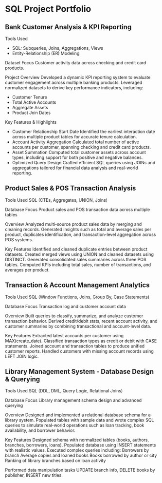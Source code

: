 # SQL Project Portfolio

## Bank Customer Analysis & KPI Reporting

Tools Used
- SQL: Subqueries, Joins, Aggregations, Views
- Entity-Relationship (ER) Modeling

Dataset Focus
Customer activity data across checking and credit card products.

Project Overview
Developed a dynamic KPI reporting system to evaluate customer engagement across multiple banking products. Leveraged normalized datasets to derive key performance indicators, including:
- Customer Tenure
- Total Active Accounts
- Aggregate Assets
- Product Join Dates

Key Features & Highlights
- Customer Relationship Start Date
Identified the earliest interaction date across multiple product tables for accurate tenure calculation.
- Account Activity Aggregation
Calculated total number of active accounts per customer, spanning checking and credit card products.
- Asset Summation
Computed total customer assets across account types, including support for both positive and negative balances.
- Optimized Query Design
Crafted efficient SQL queries using JOINs and aggregations tailored for financial data analysis and real-world reporting.


## Product Sales & POS Transaction Analysis

Tools Used
SQL (CTEs, Aggregates, UNION, Joins)

Database Focus
Product sales and POS transaction data across multiple tables

Overview
Analyzed multi-source product sales data by merging and cleaning records. Generated insights such as total and average sales per product, duplicates identification, and transaction-level aggregation across POS systems.

Key Features
Identified and cleaned duplicate entries between product datasets.
Created merged views using UNION and cleaned datasets using DISTINCT.
Generated consolidated sales summaries across three POS tables.
Computed KPIs including total sales, number of transactions, and averages per product.

## Transaction & Account Management Analytics

Tools Used
SQL (Window Functions, Joins, Group By, Case Statements)

Database Focus
Transaction log and customer account data

Overview
Built queries to classify, summarize, and analyze customer transaction behavior. Derived credit/debit stats, recent account activity, and customer summaries by combining transactional and account-level data.

Key Features
Extracted latest accounts per customer using MAX(create_date).
Classified transaction types as credit or debit with CASE statements.
Joined account and transaction tables to produce unified customer reports.
Handled customers with missing account records using LEFT JOIN logic.

## Library Management System - Database Design & Querying
Tools Used
SQL (DDL, DML, Query Logic, Relational Joins)

Database Focus
Library management schema design and advanced querying

Overview
Designed and implemented a relational database schema for a library system. Populated tables with sample data and wrote complex SQL queries to simulate real-world operations such as loan tracking, book availability, and borrower behavior.

Key Features
Designed schema with normalized tables (books, authors, branches, borrowers, loans).
Populated database using INSERT statements with realistic values.
Executed complex queries including:
Borrowers by branch
Average copies and loaned books
Books borrowed by author or city
Ranking of library branches based on loan activity

Performed data manipulation tasks
UPDATE branch info, DELETE books by publisher, INSERT new titles.
